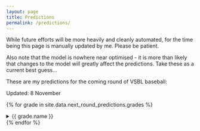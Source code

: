 ```yaml
---
layout: page
title: Predictions
permalink: /predictions/
---
```


While future efforts will be more heavily and cleanly automated, for the time being this page is manually updated by me. Please be patient.

Also note that the model is nowhere near optimised - it is more than likely that changes to the model will greatly affect the predictions. Take these as a current best guess...

These are my predictions for the coming round of VSBL baseball:

Updated: 8 November

{% for grade in site.data.next_round_predictions.grades %}
<details>
    <summary>{{ grade.name }}</summary>
<table>
  <th>
    <td>Home Team</td>
    <td>Home Chance</td>
    <td>Away Chance</td>
    <td>Away Team</td>
  </th>
{% for game in grade.games %}
  <tr>
    <td>  </td>
    <td> {{ game.team_home }} </td>
    <td> {{ game.chance_home }} </td>
    <td> {{ game.chance_away }} </td>
    <td> {{ game.team_away }} </td>
  </tr>
{% endfor %}
</table>
</details>
{% endfor %}
